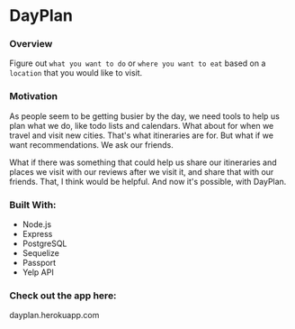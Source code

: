 
# DayPlan

### Overview
Figure out `what you want to do` or `where you want to eat` based on a `location` that you would like to visit.

### Motivation
As people seem to be getting busier by the day, we need tools to help us plan what we do, like todo lists and calendars. What about for when we
travel and visit new cities. That's what itineraries are for. But what if we want recommendations. We ask our friends. 

What if there was something that could help us share our itineraries and places we visit with our reviews after we visit it, and share that with our
friends. That, I think would be helpful. And now it's possible, with DayPlan. 

### Built With:
* Node.js
* Express
* PostgreSQL
* Sequelize
* Passport
* Yelp API

### Check out the app here: 
dayplan.herokuapp.com



